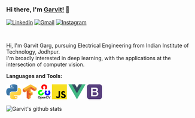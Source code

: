 ### Hi there, I'm [Garvit!](https://garvit-32.github.io) 👋


<!--<a href="https://www.linkedin.com/in/garvit-garg-6a3248197/">
  <img align="left" alt="Garvit Garg | Linkedin" width="21px" src="https://github.com/Garvit-32/Garvit-32/blob/master/assests/linkedin.png" />
</a>
<a href="https://www.instagram.com/g_a_r_v_it/">
  <img align="left" alt="Garvit Garg | Instagram" width="20px" src="https://github.com/Garvit-32/Garvit-32/blob/master/assests/instagram.png" />
</a>
<a href="mailto:garg.11@iitj.ac.in">
  <img align="left" alt="Garvit Garg | Gmail" width="21px" src="https://github.com/Garvit-32/Garvit-32/blob/master/assests/gmail.png" />
</a> -->
[![Linkedin](https://img.shields.io/badge/-LinkedIn-blue?style=flat&logo=Linkedin&logoColor=white)](https://www.linkedin.com/in/garvit-garg-6a3248197/)
[![Gmail](https://img.shields.io/badge/-Gmail-red?labelColor=ffffff&style=flat&logo=Gmail&logoColor=red)](mailto:garg.11@iitj.ac.in)
[![Instagram](https://img.shields.io/badge/-Instagram-C13584?labelColor=ffffff&style=flat&logo=Instagram&logoColor=C13584)](https://www.instagram.com/g_a_r_v_it/)


&nbsp;



Hi, I'm Garvit Garg, pursuing Electrical Engineering from Indian Institute of Technology, Jodhpur.
<br/>
I'm broadly interested in deep learning, with the applications at the intersection of computer vision. 



**Languages and Tools:**

<code><img height="40" src="https://github.com/Garvit-32/Garvit-32/blob/master/assests/python.png"></code>
<code><img height="40" src="https://github.com/Garvit-32/Garvit-32/blob/master/assests/tensorflow.png"></code>
<code><img height="40" src="https://github.com/Garvit-32/Garvit-32/blob/master/assests/opencv.png"></code>
<code><img height="40" src="https://github.com/Garvit-32/Garvit-32/blob/master/assests/javascript.png"></code>
<code><img height="40" src="https://github.com/Garvit-32/Garvit-32/blob/master/assests/vue.png"></code>
<code><img height="40" src="https://github.com/Garvit-32/Garvit-32/blob/master/assests/bootstrap.png"></code>

![Garvit's github stats](https://github-readme-stats.vercel.app/api?username=garvit-32&show_icons=true&title_color=fff&icon_color=7510F7&text_color=daf7dc&bg_color=151515)
